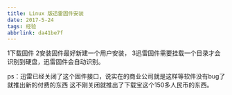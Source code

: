 ```yaml
---
title: Linux 版迅雷固件安装
date: 2017-5-24
tags: 经验
abbrlink: da41be7f
---
```

1下载固件
2安装固件最好新建一个用户安装，
3迅雷固件需要挂载一个目录才会识别到硬盘，迅雷固件会自动识别。

ps：迅雷已经关闭了这个固件接口，说实在的商业公司就是这样等软件没有bug了就推出新的付费的东西
这不刚关闭就推出了下载宝这个150多人民币的东西。